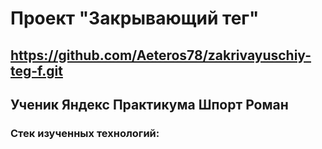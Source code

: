 # Проект "Закрывающий тег"
## https://github.com/Aeteros78/zakrivayuschiy-teg-f.git
## Ученик Яндекс Практикума Шпорт Роман
### Стек изученных технологий:
